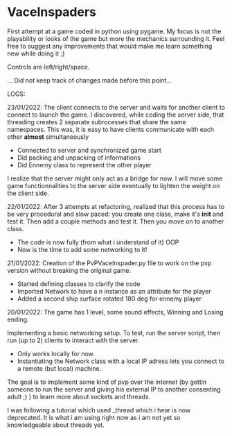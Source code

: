 # VaceInspaders

First attempt at a game coded in python using pygame.
My focus is not the playability or looks of the game but more the mechanics surrounding it.
Feel free to suggest any improvements that would make me learn something new while doing it ;)

Controls are left/right/space.

... Did not keep track of changes made before this point...

LOGS:

23/01/2022:
The client connects to the server and waits for another client to connect to launch the game.
I discovered, while coding the server side, that threading creates 2 separate subrocesses that
share the same namespaces. This was, it is easy to have clients communicate with each other **almost**
simultaneously

- Connected to server and synchronized game start
- Did packing and unpacking of informations
- Did Ennemy class to represent the other player

I realize that the server might only act as a bridge for now. I will move some game functionnalities
to the server side eventually to lighten the weight on the client side.


22/01/2022:
After 3 attempts at refactoring, realized that this process has to be very procedural and slow paced: you create one class,
make it's __init__ and test it. Then add a couple methods and test it. Then you move on to another class.

- The code is now fully (from what i understand of it) OOP
- Now is the time to add some networking to it!


21/01/2022:
Creation of the PvPVaceInspader.py file to work on the pvp version without breaking the original game.

- Started defining classes to clarify the code
- Imported Network to have a n instance as an attribute for the player
- Added a second ship surface rotated 180 deg for ennemy player


20/01/2022:
The game has 1 level, some sound effects, Winning and Losing ending.

Implementing a basic networking setup. To test, run the server script, then run (up to 2) clients to interact with the server.

- Only works locally for now.
- Instantiating the Network class with a local IP adress lets you connect to a remote (but local) machine.

The goal is to implement some kind of pvp over the internet (by gettin someone to run the server and giving his external IP to another consenting adult ;) ) to learn more about sockets and threads.

I was following a tutorial which used _thread which i hear is now deprecated. It is what i am using right now as i am not yet so knowledgeable about threads yet.


